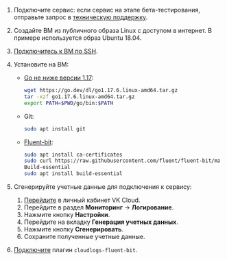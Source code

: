 1. Подключите сервис: если сервис на этапе бета-тестирования, отправьте запрос в [техническую поддержку](/ru/contacts).
1. Создайте ВМ из публичного образа Linux с доступом в интернет. В примере используется образ Ubuntu 18.04.
1. [Подключитесь к ВМ по SSH](/ru/base/iaas/instructions/vm/vm-connect/vm-connect-nix).
1. Установите на ВМ:

   - [Go не ниже версии 1.17](https://go.dev/doc/install):

     ```bash
     wget https://go.dev/dl/go1.17.6.linux-amd64.tar.gz
     tar -xzf go1.17.6.linux-amd64.tar.gz
     export PATH=$PWD/go/bin:$PATH
     ```

   - Git:

     ```bash
     sudo apt install git
     ```

   - [Fluent-bit](https://docs.fluentbit.io/manual/installation/linux/ubuntu):

     ```bash
     sudo apt install ca-certificates
     sudo curl https://raw.githubusercontent.com/fluent/fluent-bit/master/install.sh | sh
     Build-essential
     sudo apt install build-essential
     ```

1. Сгенерируйте учетные данные для подключения к сервису:

   1. [Перейдите](https://msk.cloud.vk.com/app/) в личный кабинет VK Cloud.
   1. Перейдите в раздел **Мониторинг** → **Логирование**.
   1. Нажмите кнопку **Настройки**.
   1. Перейдите на вкладку **Генерация учетных данных**.
   1. Нажмите кнопку **Сгенерировать**.
   1. Сохраните полученные учетные данные.

1. [Подключите](../instructions/connect-plugin/) плагин `cloudlogs-fluent-bit`.

